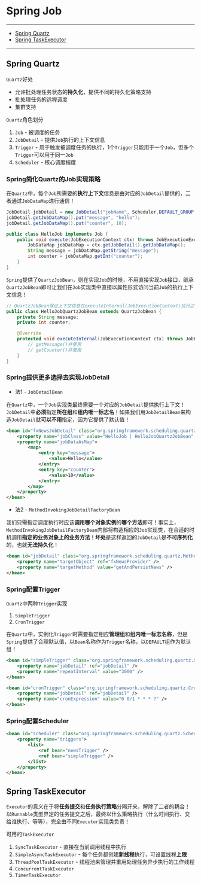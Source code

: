 # Spring Job

---

- [Spring Quartz](#spring-quartz)
- [Spring TaskExecutor](#spring-taskexecutor)

---

## Spring Quartz

`Quartz`好处
* 允许批处理任务状态的**持久化**，提供不同的持久化策略支持
* 批处理任务的远程调度
* 集群支持

`Quartz`角色划分
1. `Job` - 被调度的任务
2. `JobDetail` - 提供`Job`执行的上下文信息
3. `Trigger` - 用于触发被调度任务的执行，1个`Trigger`只能用于一个`Job`，但多个`Trigger`可以用于同一`Job`
4. `Scheduler` - 核心调度程度

### Spring简化Quartz的Job实现策略

在`Quartz`中，每个`Job`所需要的**执行上下文**信息是由对应的`JobDetail`提供的，二者通过`JobDataMap`进行通信！

```Java
JobDetail jobDetail = new JobDetail("jobName", Scheduler.DEFAULT_GROUP, HelloJob.class);
jobDetail.getJobDataMap().put("message", "hello");
jobDetail.getJobDataMap().put("counter", 10);

public class HelloJob implements Job {
	public void execute(JobExecutionContext ctx) throws JobExecutionException {
		JobDataMap jobDataMap = ctx.getJobDetail().getJobDataMap();
		String message = jobDataMap.getString("message");
		int counter = jobDataMap.getInt("counter");
	}
}
```

`Spring`提供了`QuartzJobBean`，则在实现`Job`的时候，不用直接实现`Job`接口，继承`QuartzJobBean`即可让我们在`Job`实现类中直接以属性形式访问当前`Job`的执行上下文信息！

```Java
// QuartzJobBean保证上下文信息在executeInternal(JobExecutionContext)执行之前被注入对应属性中
public class HelloJobQuartzJobBean extends QuartzJobBean {
	private String message;
	private int counter;

	@Override
	protected void executeInternal(JobExecutionContext ctx) throws JobExecutionException {
		// getMessage()并使用
		// getCounter()并使用
	}
}
```

### Spring提供更多选择去实现JobDetail

* 法1 - `JobDetailBean`

在`Quartz`中，一个`Job`实现类最终需要一个对应的`JobDetail`提供执行上下文！`JobDetail`中**必须**指定**所在组**和**组内唯一标志名**！如果我们用`JobDetailBean`来构造`JobDetail`就**可以不用**指定，因为它提供了默认值！

```xml
<bean id="fxNewsJobDetail" class="org.springframework.scheduling.quartz.JobDetailBean">
	<property name="jobClass" value="HelloJob | HelloJobQuartzJobBean" />
	<property name="jobDataAsMap">
		<map>
			<entry key="message">
				<value>Hello</value>
			</entry>
			<entry key="counter">
				<value>10</value>
			</entry>
		</map>
	</property>
</bean>
```

* 法2 - `MethodInvokingJobDetailFactoryBean`

我们只需指定调度执行时应该**调用哪个对象实例**的**哪个方法**即可！事实上，`MethodInvokingJobDetailFactoryBean`内部将构造相应的`Job`实现类，在合适的时机调用**指定的业务对象上的业务方法**！**坏处**是这样返回的`JobDetail`是**不可序列化**的，也就**无法持久化**！

```xml
<bean id="jobDetail" class="org.springframework.scheduling.quartz.MethodInvokingJobDetailFactoryBean">
	<property name="targetObject" ref="fxNewsProvider" />
	<property name="targetMethod" value="getAndPersistNews" />
</bean>
```

### Spring配置Trigger

`Quartz`中两种`Trigger`实现
1. `SimpleTrigger`
2. `CronTrigger`

在`Quartz`中，实例化`Trigger`时需要指定相应**管理组**和**组内唯一标志名称**，但是`Spring`提供了合理默认值，以`Bean`名称作为`Trigger`名称，以`DEFAULT`组作为默认组！

```xml
<bean id="simpleTrigger" class="org.springframework.scheduling.quartz.SimpleTriggerBean">
	<property name="jobDetail" ref="jobDetail" />
	<property name="repeatInterval" value="3000" />
</bean>

<bean id="cronTrigger" class="org.springframework.scheduling.quartz.CronTriggerBean">
	<property name="jobDetail" ref="jobDetail" />
	<property name="cronExpression" value="0 0/1 * * * ?" />
</bean>
```

### Spring配置Scheduler

```xml
<bean id="scheduler" class="org.springframework.scheduling.quartz.SchedulerFactoryBean">
	<property name="triggers">
		<list>
			<ref bean="newsTrigger" />
			<ref bean="simpleTrigger" />
		</list>
	</property>
</bean>
```

## Spring TaskExecutor

`Executor`的意义在于将**任务提交**和**任务执行策略**分隔开来，解除了二者的耦合！以`Runnable`类型界定的任务提交之后，最终以什么策略执行（什么时间执行、交给谁执行、等等），完全由不同`Executor`实现类负责！

可用的`TaskExecutor`
1. `SyncTaskExecutor` - 直接在当前调用线程中执行
2. `SimpleAsyncTaskExecutor` - 每个任务都创建**新线程**执行，可设置线程**上限**
3. `ThreadPoolTaskExecutor` - 线程池来管理并重用处理任务异步执行的工作线程
4. `ConcurrentTaskExecutor`
5. `TimerTaskExecutor`